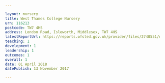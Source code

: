 ```yaml
---

layout: nursery
title: West Thames College Nursery
urn: 116213
postcode: TW7 4HS
address: London Road, Isleworth, Middlesex, TW7 4HS
latestReportUrl: https://reports.ofsted.gov.uk/provider/files/2740551/urn/116213.pdf
teaching: 1
development: 1
leadership: 1
outcomes: 1
overall: 1
date: 01 April 2018 
datePublish: 13 November 2017

---
```

